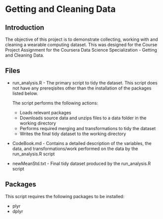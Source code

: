 # Getting and Cleaning Data

## Introduction
The objective of this project is to demonstrate collecting, working with and 
cleaning a wearable computing dataset. This was designed for the Course Project 
Assignment for the Coursera Data Science Specialization - Getting and Cleaning Data.

## Files
* run_analysis.R - The primary script to tidy the dataset. This script does not 
have any prereqisites other than the installation of the packages listed below. 

   The script performs the following actions:
  * Loads relevant packages
  * Downloads source data and unzips files to a data folder in the working directory
  * Performs required merging and transformations to tidy the dataset
  * Writes the final tidy dataset to the working directory
        
* CodeBook.md - Contains a detailed description of the variables, the data, and transformations/work performed on the data by the run_analysis.R script

* newMeanStd.txt - Final tidy dataset produced by the run_analysis.R script

## Packages
This script requires the following packages to be installed:
* plyr
* dplyr
